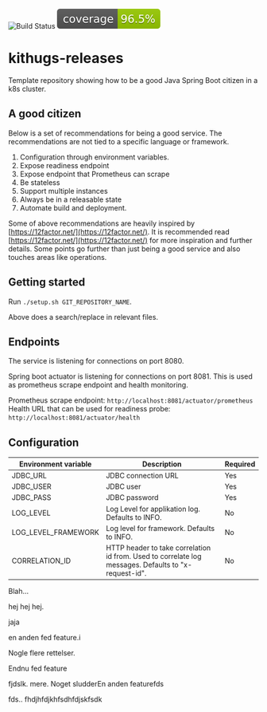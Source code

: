 ![Build Status](https://github.com/KvalitetsIT/kithugs-releases/workflows/CICD/badge.svg) ![Test Coverage](.github/badges/jacoco.svg)
# kithugs-releases

Template repository showing how to be a good Java Spring Boot citizen in a k8s cluster.

## A good citizen

Below is a set of recommendations for being a good service. The recommendations are not tied to a specific language or 
framework.

1. Configuration through environment variables.
2. Expose readiness endpoint
3. Expose endpoint that Prometheus can scrape
4. Be stateless
5. Support multiple instances
6. Always be in a releasable state
7. Automate build and deployment.

Some of above recommendations are heavily inspired by [https://12factor.net/](https://12factor.net/). It is recommended 
read [https://12factor.net/](https://12factor.net/) for more inspiration and further details. Some points go 
further than just being a good service and also touches areas like operations.

## Getting started

Run `./setup.sh GIT_REPOSITORY_NAME`.

Above does a search/replace in relevant files. 

## Endpoints

The service is listening for connections on port 8080.

Spring boot actuator is listening for connections on port 8081. This is used as prometheus scrape endpoint and health monitoring. 

Prometheus scrape endpoint: `http://localhost:8081/actuator/prometheus`  
Health URL that can be used for readiness probe: `http://localhost:8081/actuator/health`

## Configuration

| Environment variable | Description | Required |
|----------------------|-------------|---------- |
| JDBC_URL | JDBC connection URL | Yes |
| JDBC_USER | JDBC user          | Yes |
| JDBC_PASS | JDBC password      | Yes |
| LOG_LEVEL | Log Level for applikation  log. Defaults to INFO. | No |
| LOG_LEVEL_FRAMEWORK | Log level for framework. Defaults to INFO. | No |
| CORRELATION_ID | HTTP header to take correlation id from. Used to correlate log messages. Defaults to "x-request-id". | No


Blah...



hej hej hej.

jaja

en anden fed feature.i


Nogle flere rettelser.

Endnu fed feature



fjdslk.
mere.
Noget sludderEn anden featurefds

fds..
fhdjhfdjkhfsdhfdjskfsdk
